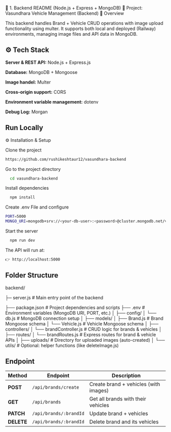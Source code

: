 🧠 1. Backend README (Node.js + Express + MongoDB)
📁 Project: Vasundhara Vehicle Management (Backend)
🚀 Overview

This backend handles Brand + Vehicle CRUD operations with image upload functionality using multer.
It supports both local and deployed (Railway) environments, managing image files and API data in MongoDB.
## ⚙️ Tech Stack

**Server & REST API:** Node.js + Express.js 

**Database:** MongoDB + Mongoose 

**Image handel:** Multer 

**Cross-origin support:** CORS 

**Environment variable management:** dotenv

**Debug Log:** Morgan 



## Run Locally
⚙️ Installation & Setup

Clone the project

```bash
https://github.com/rushikeshtaur12/vasundhara-backend

```

Go to the project directory

```bash
  cd vasundhara-backend
```

Install dependencies

```bash
  npm install
```


Create .env File and configure

```bash
PORT=5000
MONGO_URI=mongodb+srv://<your-db-user>:<password>@cluster.mongodb.net/vasundhara

```


Start the server
```bash
  npm run dev
```

The API will run at:
```bash
👉 http://localhost:5000
```
## Folder Structure



backend/


├─ server.js # Main entry point of the backend

├── package.json # Project dependencies and scripts
├── .env # Environment variables (MongoDB URI, PORT, etc.)
│
├── config/
│ └── db.js # MongoDB connection setup
│
├── models/
│ ├── Brand.js # Brand Mongoose schema
│ └── Vehicle.js # Vehicle Mongoose schema
│
├── controllers/
│ └── brandController.js # CRUD logic for brands & vehicles
│
├── routes/
│ └── brandRoutes.js # Express routes for brand & vehicle APIs
│
├── uploads/ # Directory for uploaded images (auto-created)
│
└── utils/ # Optional: helper functions (like deleteImage.js)
## Endpoint

| Method     | Endpoint                           | Description                           |
| ---------- | ---------------------------------- | ------------------------------------- |
| **POST**   | `/api/brands/create`                      | Create brand + vehicles (with images) |
| **GET**    | `/api/brands`                      | Get all brands with their vehicles    |
| **PATCH**    | `/api/brands/:brandId`             | Update brand + vehicles               |
| **DELETE** | `/api/brands/:brandId`             | Delete brand and its vehicles         |